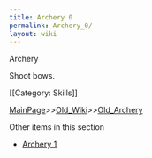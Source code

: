 ```yaml
---
title: Archery 0
permalink: Archery_0/
layout: wiki
---
```

Archery

Shoot bows.

[[Category: Skills]]

[MainPage](/keeperrl_wiki/ "wikilink")>>[Old_Wiki](/keeperrl_wiki/Old_Wiki "wikilink")>>[Old_Archery](/keeperrl_wiki/Old_Archery "wikilink")

Other items in this section
-    [Archery 1](/keeperrl_wiki/Archery_1 "wikilink")
